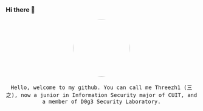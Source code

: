 ### Hi there 👋

<!--
**Threezh1/threezh1** is a ✨ _special_ ✨ repository because its `README.md` (this file) appears on your GitHub profile.

Here are some ideas to get you started:

- 🔭 I’m currently working on ...
- 🌱 I’m currently learning ...
- 👯 I’m looking to collaborate on ...
- 🤔 I’m looking for help with ...
- 💬 Ask me about ...
- 📫 How to reach me: ...
- 😄 Pronouns: ...
- ⚡ Fun fact: ...
-->

<p align="center">
  <img src="" style="width:150px; height150px; border-radius:50%;">
  <br><br>
  <samp>
    Hello, welcome to my github. You can call me Threezh1 (三之), now a junior in Information Security major of CUIT, and a member of D0g3 Security Laboratory.
  </samp>
</p>
